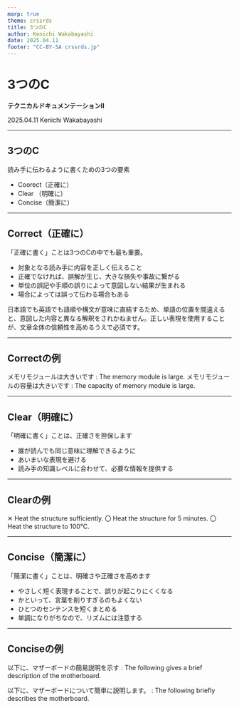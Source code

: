 ```yaml
---
marp: true
theme: crssrds
title: 3つのC
author: Kenichi Wakabayashi
date: 2025.04.11
footer: "CC-BY-SA crssrds.jp"
---
```

<!--
class: cover
-->

# 3つのC
**テクニカルドキュメンテーションII**

2025.04.11 Kenichi Wakabayashi

---
<!--
class: body
-->

## 3つのC
読み手に伝わるように書くための3つの要素

- Coorect（正確に）
- Clear （明確に）
- Concise（簡潔に）

---

## Correct（正確に）

「正確に書く」ことは3つのCの中でも最も重要。

- 対象となる読み手に内容を正しく伝えること
- 正確でなければ、誤解が生じ、大きな損失や事故に繋がる
- 単位の誤記や手順の誤りによって意図しない結果が生まれる
- 場合によっては誤って伝わる場合もある

日本語でも英語でも語順や構文が意味に直結するため、単語の位置を間違えると、意図した内容と異なる解釈をされかねません。正しい表現を使用することが、文章全体の信頼性を高めるうえで必須です。

---

## Correctの例

メモリモジュールは大きいです : The memory module is large.
メモリモジュールの容量は大きいです : The capacity of memory module is large.

---

## Clear（明確に）

「明確に書く」ことは、正確さを担保します

- 誰が読んでも同じ意味に理解できるように
- あいまいな表現を避ける
- 読み手の知識レベルに合わせて、必要な情報を提供する

---

## Clearの例

✕ Heat the structure sufficiently.
〇 Heat the structure for 5 minutes.
〇 Heat the structure to 100℃.

---

## Concise（簡潔に）

「簡潔に書く」ことは、明確さや正確さを高めます

- やさしく短く表現することで、誤りが起こりにくくなる
- かといって、言葉を削りすぎるのもよくない
- ひとつのセンテンスを短くまとめる
- 単調になりがちなので、リズムには注意する

---

## Conciseの例

以下に、マザーボードの簡易説明を示す : The following gives a brief description of the motherboard.

以下に、マザーボードについて簡単に説明します。 : The following briefly describes the motherboard.

